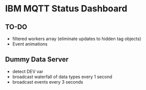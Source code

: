 # IBM MQTT Status Dashboard  

## TO-DO
- filtered workers array (eliminate updates to hidden tag objects)
- Event animations

## Dummy Data Server
- detect DEV var
- broadcast waterfall of data types every 1 second
- broadcast events every 3 seconds